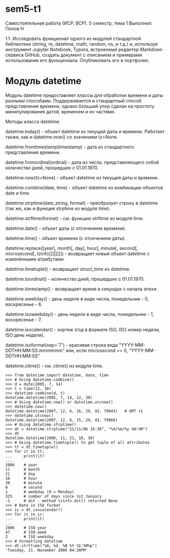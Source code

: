 # sem5-t1
Самостоятельная работа (ИСР, ВСР). 5 семестр, тема 1
Выполнил: Попов Н

1.1. Исследовать функционал одного из модулей стандартной библиотеки (string, re, datetime, math, random, os, и т.д.) и, используя инструмент Jupyter Notebook, Typora, встроенный редактор Markdown сервиса GitHub, создать документ с описанием и примерами использования его функционала. Опубликовать его в портфолио.

# Модуль datetime

Модуль datetime предоставляет классы для обработки времени и даты разными способами. Поддерживается и стандартный способ представления времени, однако больший упор сделан на простоту манипулирования датой, временем и их частями.

Методы класса datetime:

datetime.today() - объект datetime из текущей даты и времени. Работает также, как и datetime.now() со значением tz=None.

datetime.fromtimestamp(timestamp) - дата из стандартного представления времени.

datetime.fromordinal(ordinal) - дата из числа, представляющего собой количество дней, прошедших с 01.01.1970.

datetime.now(tz=None) - объект datetime из текущей даты и времени.

datetime.combine(date, time) - объект datetime из комбинации объектов date и time.

datetime.strptime(date_string, format) - преобразует строку в datetime (так же, как и функция strptime из модуля time).

datetime.strftime(format) - см. функцию strftime из модуля time.

datetime.date() - объект даты (с отсечением времени).

datetime.time() - объект времени (с отсечением даты).

datetime.replace([year[, month[, day[, hour[, minute[, second[, microsecond[, tzinfo]]]]]]]]) - возвращает новый объект datetime с изменёнными атрибутами.

datetime.timetuple() - возвращает struct_time из datetime.

datetime.toordinal() - количество дней, прошедших с 01.01.1970.

datetime.timestamp() - возвращает время в секундах с начала эпохи.

datetime.weekday() - день недели в виде числа, понедельник - 0, воскресенье - 6.

datetime.isoweekday() - день недели в виде числа, понедельник - 1, воскресенье - 7.

datetime.isocalendar() - кортеж (год в формате ISO, ISO номер недели, ISO день недели).

datetime.isoformat(sep='T') - красивая строка вида "YYYY-MM-DDTHH:MM:SS.mmmmmm" или, если microsecond == 0, "YYYY-MM-DDTHH:MM:SS"

datetime.ctime() - см. ctime() из модуля time.

    >>> from datetime import datetime, date, time
    >>> # Using datetime.combine()
    >>> d = date(2005, 7, 14)
    >>> t = time(12, 30)
    >>> datetime.combine(d, t)
    datetime.datetime(2005, 7, 14, 12, 30)
    >>> # Using datetime.now() or datetime.utcnow()
    >>> datetime.now()
    datetime.datetime(2007, 12, 6, 16, 29, 43, 79043)   # GMT +1
    >>> datetime.utcnow()
    datetime.datetime(2007, 12, 6, 15, 29, 43, 79060)
    >>> # Using datetime.strptime()
    >>> dt = datetime.strptime("21/11/06 16:30", "%d/%m/%y %H:%M")
    >>> dt
    datetime.datetime(2006, 11, 21, 16, 30)
    >>> # Using datetime.timetuple() to get tuple of all attributes
    >>> tt = dt.timetuple()
    >>> for it in tt:
    ...     print(it)
    ...
    2006    # year
    11      # month
    21      # day
    16      # hour
    30      # minute
    0       # second
    1       # weekday (0 = Monday)
    325     # number of days since 1st January
    -1      # dst - method tzinfo.dst() returned None
    >>> # Date in ISO format
    >>> ic = dt.isocalendar()
    >>> for it in ic:
    ...     print(it)
    ...
    2006    # ISO year
    47      # ISO week
    2       # ISO weekday
    >>> # Formatting datetime
    >>> dt.strftime("%A, %d. %B %Y %I:%M%p")
    'Tuesday, 21. November 2006 04:30PM'

